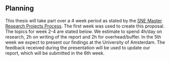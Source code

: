 ## Planning

This thesis will take part over a 4 week period
as stated by the [SNE Master Research Projects Process](https://rp.delaat.net/process.html).
The first week was used to create this proposal.
The topics for week 2-4 are stated below.
We estimate to spend 4h/day on research,
2h on writing of the report
and 2h for overhead/buffer.
In the 5th week we expect to present our findings at the University of Amsterdam.
The feedback received during the presentation will be used to update our report,
which will be submitted in the 6th week.

<!--

We defined items
(tasks/user stories/functionalities/research topics)
in section ([Scope]) and refer to them in this section.




| step | title | description |
| --- | -------- | ----------------------- |
| 0.0.1 | dependencies |
| | Port nr. VPN | Research possibilities of communicating the port number of the VPN. The port number needs to be know on the end device. But how does the AP know which port to whitelist? DNS, in RADIUS info, etc.? |
| | DNS for DHCP | When the IP of the VPN endpoint changes, how does the endpoint propagate its new public IP address? |
| | |
| | EAP protocols | Which EAPs are supported by Commercial off-the-shelf (COTS)? |
| | |
| 0.1.0 | proposal | share proposal with stakeholders |
| | Cert. in DNS | Can we store the VPN certificate in DNS? |
| | Cert. from DNS | Can we retrieve the certificate from DNS? |
| | Cert. via DoH | Can we retrieve the certificate in a browser using DNS over HTTPS (DoH)? |
| | future work | |
| | Signal IP update | What is an efficient way for the AP to know that its public IP has been changed? |


At the end of the second week,
we ought to have a minimal prototype running,
without DNS and DNS filtering, using an IP address.

At the end of the third week,
we ought to have the VPN be reachable using an DNS A record
and have DNS filtering in place.
We also look into ways of configuring the client
and ways the client can obtain the VPN certificate.

TODO this seems all like scrum, not research, make it into actionable research questions.

found of closed router is a result!

overview of authentication to AP:
https://documentation.meraki.com/MR/Encryption_and_Authentication/Configuring_RADIUS_Authentication_with_WPA2-Enterprise

-->
